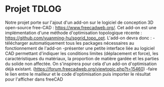 # Projet TDLOG
Notre projet porte sur l'ajout d'un add-on sur le logiciel de conception 3D open-source free-CAD : https://www.freecadweb.org/.
Cet add-on est une implémentation d'une méthode d'optimisation topologique récente : https://github.com/yuanming-hu/spgrid_topo_opt.
L'add-on devra donc :
-télécharger automatiquement tous les packages nécessaires au fonctionnement de l'add-on
-présenter une petite interface liée au logiciel CAD permettant d'indiquer les conditions limites (déplacement et force), les caractéristiques du matériaux, la proportion de matière gardée et les parties du solide non affectée. On s'inspirera pour cela d'un add-on d'optimisation déjà existant. (https://forum.freecadweb.org/viewtopic.php?t=15460)
-faire le lien entre le mailleur et le code d'optimisation puis importer le résultat pour l'afficher dans freeCAD
